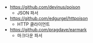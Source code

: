 - https://github.com/devinus/poison
  - JSON 파서
- https://github.com/edgurgel/httpoison
  - HTTP 클라이언트
- https://github.com/pragdave/earmark
  - 마크다운 파서
